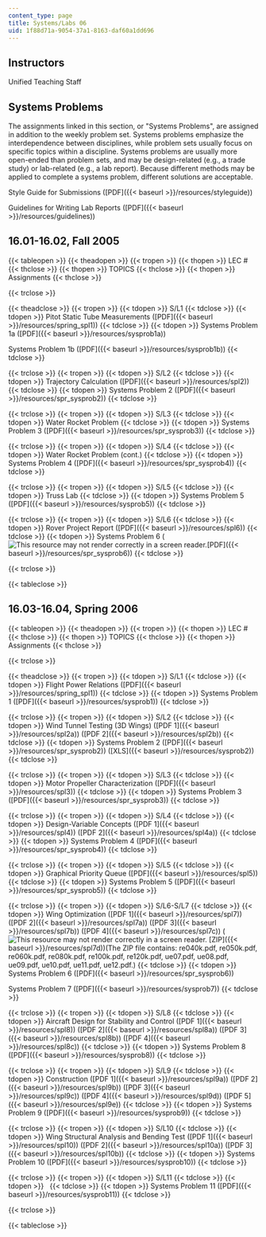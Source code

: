 ```yaml
---
content_type: page
title: Systems/Labs 06
uid: 1f88d71a-9054-37a1-8163-daf60a1dd696
---
```


Instructors
-----------

Unified Teaching Staff

Systems Problems
----------------

The assignments linked in this section, or "Systems Problems", are assigned in addition to the weekly problem set. Systems problems emphasize the interdependence between disciplines, while problem sets usually focus on specific topics within a discipline. Systems problems are usually more open-ended than problem sets, and may be design-related (e.g., a trade study) or lab-related (e.g., a lab report). Because different methods may be applied to complete a systems problem, different solutions are acceptable.

Style Guide for Submissions ([PDF]({{< baseurl >}}/resources/styleguide))

Guidelines for Writing Lab Reports ([PDF]({{< baseurl >}}/resources/guidelines))

16.01-16.02, Fall 2005
----------------------

{{< tableopen >}}
{{< theadopen >}}
{{< tropen >}}
{{< thopen >}}
LEC #
{{< thclose >}}
{{< thopen >}}
TOPICS
{{< thclose >}}
{{< thopen >}}
Assignments
{{< thclose >}}

{{< trclose >}}

{{< theadclose >}}
{{< tropen >}}
{{< tdopen >}}
S/L1
{{< tdclose >}}
{{< tdopen >}}
Pitot Static Tube Measurements ([PDF]({{< baseurl >}}/resources/spring_spl1))
{{< tdclose >}}
{{< tdopen >}}
Systems Problem 1a ([PDF]({{< baseurl >}}/resources/sysprob1a))  
  
Systems Problem 1b ([PDF]({{< baseurl >}}/resources/sysprob1b))
{{< tdclose >}}

{{< trclose >}}
{{< tropen >}}
{{< tdopen >}}
S/L2
{{< tdclose >}}
{{< tdopen >}}
Trajectory Calculation ([PDF]({{< baseurl >}}/resources/spl2))
{{< tdclose >}}
{{< tdopen >}}
Systems Problem 2 ([PDF]({{< baseurl >}}/resources/spr_sysprob2))
{{< tdclose >}}

{{< trclose >}}
{{< tropen >}}
{{< tdopen >}}
S/L3
{{< tdclose >}}
{{< tdopen >}}
Water Rocket Problem
{{< tdclose >}}
{{< tdopen >}}
Systems Problem 3 ([PDF]({{< baseurl >}}/resources/spr_sysprob3))
{{< tdclose >}}

{{< trclose >}}
{{< tropen >}}
{{< tdopen >}}
S/L4
{{< tdclose >}}
{{< tdopen >}}
Water Rocket Problem (cont.)
{{< tdclose >}}
{{< tdopen >}}
Systems Problem 4 ([PDF]({{< baseurl >}}/resources/spr_sysprob4))
{{< tdclose >}}

{{< trclose >}}
{{< tropen >}}
{{< tdopen >}}
S/L5
{{< tdclose >}}
{{< tdopen >}}
Truss Lab
{{< tdclose >}}
{{< tdopen >}}
Systems Problem 5 ([PDF]({{< baseurl >}}/resources/sysprob5))
{{< tdclose >}}

{{< trclose >}}
{{< tropen >}}
{{< tdopen >}}
S/L6
{{< tdclose >}}
{{< tdopen >}}
Rover Project Report ([PDF]({{< baseurl >}}/resources/spl6))
{{< tdclose >}}
{{< tdopen >}}
Systems Problem 6 (![This resource may not render correctly in a screen reader.](/images/inacessible.gif)[PDF]({{< baseurl >}}/resources/spr_sysprob6))
{{< tdclose >}}

{{< trclose >}}

{{< tableclose >}}

16.03-16.04, Spring 2006
------------------------

{{< tableopen >}}
{{< theadopen >}}
{{< tropen >}}
{{< thopen >}}
LEC #
{{< thclose >}}
{{< thopen >}}
TOPICS
{{< thclose >}}
{{< thopen >}}
Assignments
{{< thclose >}}

{{< trclose >}}

{{< theadclose >}}
{{< tropen >}}
{{< tdopen >}}
S/L1
{{< tdclose >}}
{{< tdopen >}}
Flight Power Relations ([PDF]({{< baseurl >}}/resources/spring_spl1))
{{< tdclose >}}
{{< tdopen >}}
Systems Problem 1 ([PDF]({{< baseurl >}}/resources/sysprob1))
{{< tdclose >}}

{{< trclose >}}
{{< tropen >}}
{{< tdopen >}}
S/L2
{{< tdclose >}}
{{< tdopen >}}
Wind Tunnel Testing (3D Wings) ([PDF 1]({{< baseurl >}}/resources/spl2a)) ([PDF 2]({{< baseurl >}}/resources/spl2b))
{{< tdclose >}}
{{< tdopen >}}
Systems Problem 2 ([PDF]({{< baseurl >}}/resources/spr_sysprob2)) ([XLS]({{< baseurl >}}/resources/sysprob2))
{{< tdclose >}}

{{< trclose >}}
{{< tropen >}}
{{< tdopen >}}
S/L3
{{< tdclose >}}
{{< tdopen >}}
Motor Propeller Characterization ([PDF]({{< baseurl >}}/resources/spl3))
{{< tdclose >}}
{{< tdopen >}}
Systems Problem 3 ([PDF]({{< baseurl >}}/resources/spr_sysprob3))
{{< tdclose >}}

{{< trclose >}}
{{< tropen >}}
{{< tdopen >}}
S/L4
{{< tdclose >}}
{{< tdopen >}}
Design-Variable Concepts ([PDF 1]({{< baseurl >}}/resources/spl4)) ([PDF 2]({{< baseurl >}}/resources/spl4a))
{{< tdclose >}}
{{< tdopen >}}
Systems Problem 4 ([PDF]({{< baseurl >}}/resources/spr_sysprob4))
{{< tdclose >}}

{{< trclose >}}
{{< tropen >}}
{{< tdopen >}}
S/L5
{{< tdclose >}}
{{< tdopen >}}
Graphical Priority Queue ([PDF]({{< baseurl >}}/resources/spl5))
{{< tdclose >}}
{{< tdopen >}}
Systems Problem 5 ([PDF]({{< baseurl >}}/resources/spr_sysprob5))
{{< tdclose >}}

{{< trclose >}}
{{< tropen >}}
{{< tdopen >}}
S/L6-S/L7
{{< tdclose >}}
{{< tdopen >}}
Wing Optimization ([PDF 1]({{< baseurl >}}/resources/spl7)) ([PDF 2]({{< baseurl >}}/resources/spl7a)) ([PDF 3]({{< baseurl >}}/resources/spl7b)) ([PDF 4]({{< baseurl >}}/resources/spl7c)) (![This resource may not render correctly in a screen reader.](/images/inacessible.gif) [ZIP]({{< baseurl >}}/resources/spl7d))(The ZIP file contains: re040k.pdf, re050k.pdf, re060k.pdf, re080k.pdf, re100k.pdf, re120k.pdf, ue07.pdf, ue08.pdf, ue09.pdf, ue10.pdf, ue11.pdf, ue12.pdf.)
{{< tdclose >}}
{{< tdopen >}}
Systems Problem 6 ([PDF]({{< baseurl >}}/resources/spr_sysprob6))  
  
Systems Problem 7 ([PDF]({{< baseurl >}}/resources/sysprob7))
{{< tdclose >}}

{{< trclose >}}
{{< tropen >}}
{{< tdopen >}}
S/L8
{{< tdclose >}}
{{< tdopen >}}
Aircraft Design for Stability and Control ([PDF 1]({{< baseurl >}}/resources/spl8)) ([PDF 2]({{< baseurl >}}/resources/spl8a)) ([PDF 3]({{< baseurl >}}/resources/spl8b)) ([PDF 4]({{< baseurl >}}/resources/spl8c))
{{< tdclose >}}
{{< tdopen >}}
Systems Problem 8 ([PDF]({{< baseurl >}}/resources/sysprob8))
{{< tdclose >}}

{{< trclose >}}
{{< tropen >}}
{{< tdopen >}}
S/L9
{{< tdclose >}}
{{< tdopen >}}
Construction ([PDF 1]({{< baseurl >}}/resources/spl9a)) ([PDF 2]({{< baseurl >}}/resources/spl9b)) ([PDF 3]({{< baseurl >}}/resources/spl9c)) ([PDF 4]({{< baseurl >}}/resources/spl9d)) ([PDF 5]({{< baseurl >}}/resources/spl9e))
{{< tdclose >}}
{{< tdopen >}}
Systems Problem 9 ([PDF]({{< baseurl >}}/resources/sysprob9))
{{< tdclose >}}

{{< trclose >}}
{{< tropen >}}
{{< tdopen >}}
S/L10
{{< tdclose >}}
{{< tdopen >}}
Wing Structural Analysis and Bending Test ([PDF 1]({{< baseurl >}}/resources/spl10)) ([PDF 2]({{< baseurl >}}/resources/spl10a)) ([PDF 3]({{< baseurl >}}/resources/spl10b))
{{< tdclose >}}
{{< tdopen >}}
Systems Problem 10 ([PDF]({{< baseurl >}}/resources/sysprob10))
{{< tdclose >}}

{{< trclose >}}
{{< tropen >}}
{{< tdopen >}}
S/L11
{{< tdclose >}}
{{< tdopen >}}
 
{{< tdclose >}}
{{< tdopen >}}
Systems Problem 11 ([PDF]({{< baseurl >}}/resources/sysprob11))
{{< tdclose >}}

{{< trclose >}}

{{< tableclose >}}